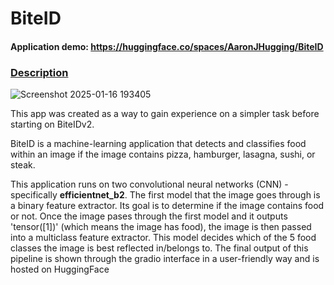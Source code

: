 # BiteID

#### Application demo: https://huggingface.co/spaces/AaronJHugging/BiteID

### <ins>Description<ins>

![Screenshot 2025-01-16 193405](https://github.com/user-attachments/assets/70c4d9e9-9d2b-4d69-8ebe-1ce31e3fd5bc)

This app was created as a way to gain experience on a simpler task before starting on BiteIDv2.

BiteID is a machine-learning application that detects and classifies food within an image if the image contains pizza, hamburger, lasagna, sushi, or steak.

This application runs on two convolutional neural networks (CNN) - specifically **efficientnet_b2**. The first model that the image goes through is a binary feature extractor. Its goal is to determine if the image contains food or not. Once the image pases through the first model and it outputs
'tensor([1])' (which means the image has food), the image is then passed into a multiclass feature extractor. This model decides which of the 5 food classes the image is best reflected in/belongs to. The final output of this pipeline is shown through the gradio interface in a user-friendly way and is hosted on HuggingFace
